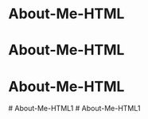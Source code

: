 # About-Me-HTML
# About-Me-HTML
# About-Me-HTML
#   A b o u t - M e - H T M L 1  
 #   A b o u t - M e - H T M L 1  
 